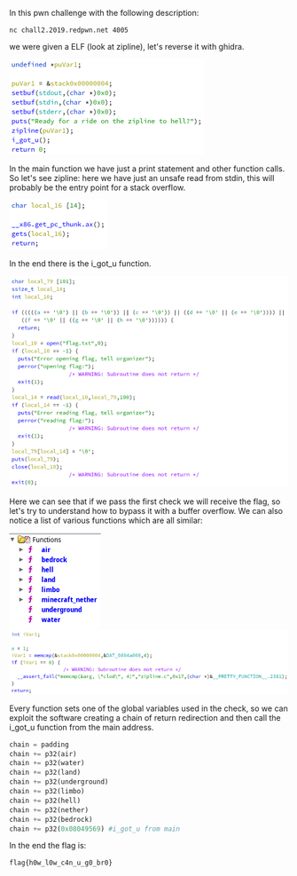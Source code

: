In this pwn challenge with the following description:
```
nc chall2.2019.redpwn.net 4005
```
we were given a ELF (look at zipline), let's reverse it with ghidra.

![main](main.png)

In the main function we have just a print statement and other function calls. So let's see zipline: here we have just an unsafe read from stdin, this will probably be the entry point for a stack overflow. 

![zipline](zipline.png)

In the end there is the i_got_u function.

![i_got_u](i_got_u.png)

Here we can see that if we pass the first check we will receive the flag, so let's try to understand how to bypass it with a buffer overflow. We can also notice a list of various functions which are all similar:

![function_list](function_list.png)
![air](air.png)

Every function sets one of the global variables used in the check, so we can exploit the software creating a chain of return redirection and then call the i_got_u function from the main address.

```python
chain = padding
chain += p32(air)
chain += p32(water)
chain += p32(land)
chain += p32(underground)
chain += p32(limbo)
chain += p32(hell)
chain += p32(nether)
chain += p32(bedrock)
chain += p32(0x08049569) #i_got_u from main
```

In the end the flag is:
```
flag{h0w_l0w_c4n_u_g0_br0}
```